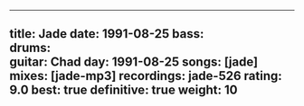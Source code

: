 
---
title: Jade
date: 1991-08-25
bass:	
drums:	
guitar:	Chad
day: 1991-08-25
songs: [jade]
mixes: [jade-mp3]
recordings: jade-526
rating: 9.0
best: true
definitive: true
weight: 10
---
